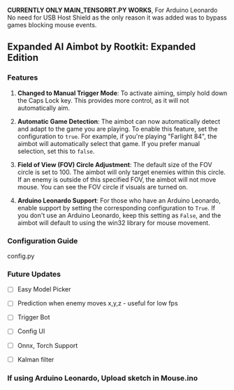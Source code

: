 **CURRENTLY ONLY MAIN_TENSORRT.PY WORKS**, For Arduino Leonardo No need for USB Host Shield as the only reason it was added was to bypass games blocking mouse events.
## Expanded AI Aimbot by Rootkit: Expanded Edition

### Features

1. **Changed to Manual Trigger Mode**: To activate aiming, simply hold down the Caps Lock key. This provides more control, as it will not automatically aim.

2. **Automatic Game Detection**: The aimbot can now automatically detect and adapt to the game you are playing. To enable this feature, set the configuration to `true`. For example, if you're playing "Farlight 84", the aimbot will automatically select that game. If you prefer manual selection, set this to `false`.

3. **Field of View (FOV) Circle Adjustment**: The default size of the FOV circle is set to 100. The aimbot will only target enemies within this circle. If an enemy is outside of this specified FOV, the aimbot will not move mouse. You can see the FOV circle if visuals are turned on.

4. **Arduino Leonardo Support**: For those who have an Arduino Leonardo, enable support by setting the corresponding configuration to `True`. If you don't use an Arduino Leonardo, keep this setting as `False`, and the aimbot will default to using the win32 library for mouse movement.

### Configuration Guide

config.py

### Future Updates

- [ ] Easy Model Picker
- [ ] Prediction when enemy moves x,y,z - useful for low fps
- [ ] Trigger Bot
- [ ] Config UI
- [ ] Onnx, Torch Support
- [ ] Kalman filter


### If using Arduino Leonardo, Upload sketch in Mouse.ino
